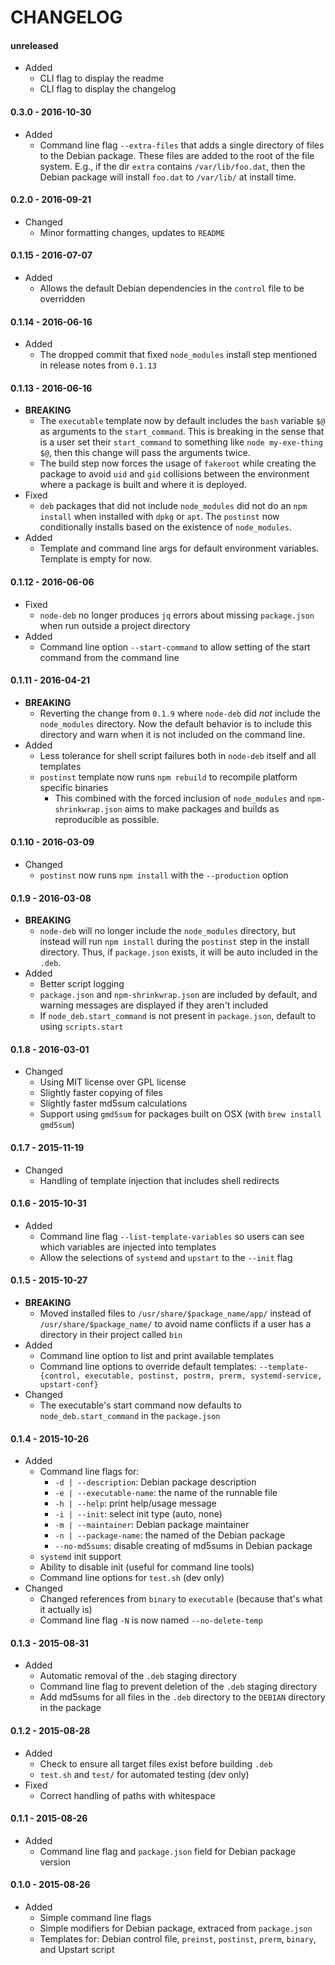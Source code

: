 # CHANGELOG

#### unreleased
- Added
  - CLI flag to display the readme
  - CLI flag to display the changelog

#### 0.3.0 - 2016-10-30
- Added
  - Command line flag `--extra-files` that adds a single directory of files to the Debian package. These files are
    added to the root of the file system. E.g., if the dir `extra` contains `/var/lib/foo.dat`, then the Debian
    package will install `foo.dat` to `/var/lib/` at install time.

#### 0.2.0 - 2016-09-21
- Changed
  - Minor formatting changes, updates to `README`

#### 0.1.15 - 2016-07-07
- Added
  - Allows the default Debian dependencies in the `control` file to be overridden

#### 0.1.14 - 2016-06-16
- Added
  - The dropped commit that fixed `node_modules` install step mentioned in release notes from `0.1.13`

#### 0.1.13 - 2016-06-16
- **BREAKING**
  - The `executable` template now by default includes the `bash` variable `$@` as arguments to the `start_command`.
  This is breaking in the sense that is a user set their `start_command` to something like `node my-exe-thing $@`,
  then this change will pass the arguments twice.
  - The build step now forces the usage of `fakeroot` while creating the package to avoid `uid` and `gid` collisions
  between the environment where a package is built and where it is deployed.
- Fixed
  - `deb` packages that did not include `node_modules` did not do an `npm install` when installed with `dpkg` or `apt`.
  The `postinst` now conditionally installs based on the existence of `node_modules`.
- Added
  - Template and command line args for default environment variables. Template is empty for now.

#### 0.1.12 - 2016-06-06
- Fixed
  - `node-deb` no longer produces `jq` errors about missing `package.json` when run outside a project directory
- Added
  - Command line option `--start-command` to allow setting of the start command from the command line

#### 0.1.11 - 2016-04-21
- **BREAKING**
  - Reverting the change from `0.1.9` where `node-deb` did *not* include the `node_modules` directory. Now the default
  behavior is to include this directory and warn when it is not included on the command line.
- Added
  - Less tolerance for shell script failures both in `node-deb` itself and all templates
  - `postinst` template now runs `npm rebuild` to recompile platform specific binaries
    - This combined with the forced inclusion of `node_modules` and `npm-shrinkwrap.json` aims to make packages and
    builds as reproducible as possible.

#### 0.1.10 - 2016-03-09
- Changed
  - `postinst` now runs `npm install` with the `--production` option

#### 0.1.9 - 2016-03-08
- **BREAKING**
  - `node-deb` will no longer include the `node_modules` directory, but instead will run `npm install` during the
  `postinst` step in the install directory. Thus, if `package.json` exists, it will be auto included in the `.deb`.
- Added
  - Better script logging
  - `package.json` and `npm-shrinkwrap.json` are included by default, and warning messages are displayed if they aren't
  included
  - If `node_deb.start_command` is not present in `package.json`, default to using `scripts.start`

#### 0.1.8 - 2016-03-01
- Changed
  - Using MIT license over GPL license
  - Slightly faster copying of files
  - Slightly faster md5sum calculations
  - Support using `gmd5sum` for packages built on OSX (with `brew install gmd5sum`)

#### 0.1.7 - 2015-11-19
- Changed
  - Handling of template injection that includes shell redirects

#### 0.1.6 - 2015-10-31
- Added
  - Command line flag `--list-template-variables` so users can see which variables are injected into templates
  - Allow the selections of `systemd` and `upstart` to the `--init` flag

#### 0.1.5 - 2015-10-27
- **BREAKING**
  - Moved installed files to `/usr/share/$package_name/app/` instead of `/usr/share/$package_name/` to avoid name
  conflicts if a user has a directory in their project called `bin`
- Added
  - Command line option to list and print available templates
  - Command line options to override default templates: `--template-{control, executable, postinst, postrm, prerm,
    systemd-service, upstart-conf}`
- Changed
  - The executable's start command now defaults to `node_deb.start_command` in the `package.json`

#### 0.1.4 - 2015-10-26
- Added
  - Command line flags for:
    - `-d | --description`: Debian package description
    - `-e | --executable-name`: the name of the runnable file
    - `-h | --help`: print help/usage message
    - `-i | --init`: select init type (auto, none)
    - `-m | --maintainer`: Debian package maintainer
    - `-n | --package-name`: the named of the Debian package
    - `--no-md5sums`: disable creating of md5sums in Debian package
  - `systemd` init support
  - Ability to disable init (useful for command line tools)
  - Command line options for `test.sh` (dev only)
- Changed
  - Changed references from `binary` to `executable` (because that's what it actually is)
  - Command line flag `-N` is now named `--no-delete-temp`

#### 0.1.3 - 2015-08-31
- Added
  - Automatic removal of the `.deb` staging directory
  - Command line flag to prevent deletion of the `.deb` staging directory
  - Add md5sums for all files in the `.deb` directory to the `DEBIAN` directory in the package

#### 0.1.2 - 2015-08-28
- Added
  - Check to ensure all target files exist before building `.deb`
  - `test.sh` and `test/` for automated testing (dev only)
- Fixed
  - Correct handling of paths with whitespace

#### 0.1.1 - 2015-08-26
- Added
  - Command line flag and `package.json` field for Debian package version

#### 0.1.0 - 2015-08-26
- Added
  - Simple command line flags
  - Simple modifiers for Debian package, extraced from `package.json`
  - Templates for: Debian control file, `preinst`, `postinst`, `prerm`, `binary`, and Upstart script
